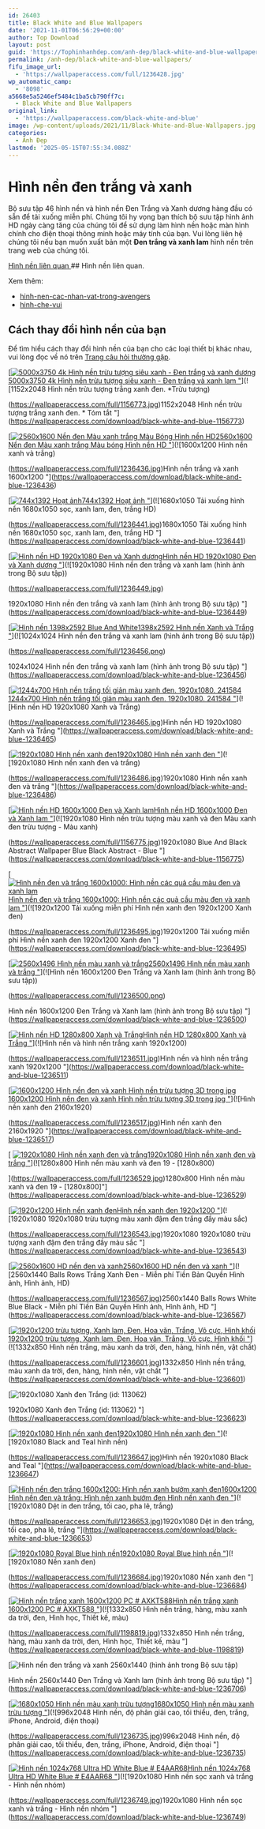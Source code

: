 ```yaml
---
id: 26403
title: Black White and Blue Wallpapers
date: '2021-11-01T06:56:29+00:00'
author: Top Download
layout: post
guid: 'https://Tophinhanhdep.com/anh-dep/black-white-and-blue-wallpapers/'
permalink: /anh-dep/black-white-and-blue-wallpapers/
fifu_image_url:
  - 'https://wallpaperaccess.com/full/1236428.jpg'
wp_automatic_camp:
  - '8098'
a5668e5a5246ef5484c1ba5cb790ff7c:
  - Black White and Blue Wallpapers
original_link:
  - 'https://wallpaperaccess.com/black-white-and-blue'
image: /wp-content/uploads/2021/11/Black-White-and-Blue-Wallpapers.jpg
categories:
  - Ảnh Đẹp
lastmod: '2025-05-15T07:55:34.088Z'
---
```

# Hình nền đen trắng và xanh

Bộ sưu tập 46 hình nền và hình nền Đen Trắng và Xanh dương hàng đầu có sẵn để tải xuống miễn phí. Chúng tôi hy vọng bạn thích bộ sưu tập hình ảnh HD ngày càng tăng của chúng tôi để sử dụng làm hình nền hoặc màn hình chính cho điện thoại thông minh hoặc máy tính của bạn. Vui lòng liên hệ chúng tôi nếu bạn muốn xuất bản một **Đen trắng và xanh lam** hình nền trên trang web của chúng tôi.

[Hình nền liên quan ](#related) ## Hình nền liên quan.

   
 Xem thêm:

   
- [hinh-nen-cac-nhan-vat-trong-avengers](https://tophinhanhdep.com/anh-anime/hinh-nen-cac-nhan-vat-trong-avengers/)
- [hinh-che-vui](https://tophinhanhdep.com/anh-che/hinh-che-vui/)

## Cách thay đổi hình nền của bạn

Để tìm hiểu cách thay đổi hình nền của bạn cho các loại thiết bị khác nhau, vui lòng đọc về nó trên [Trang câu hỏi thường gặp](https://tophinhanhdep.com/faq/).

  
[[![5000x3750 4k Hình nền trừu tượng siêu xanh - Đen trắng và xanh dương](https://wallpaperaccess.com/full/1236428.jpg)5000x3750 4k Hình nền trừu tượng siêu xanh - Đen trắng và xanh lam "](https://wallpaperaccess.com/download/black-white-and-blue-1236428)](![1152x2048 Hình nền trừu tượng trắng xanh đen.  *Trừu tượng)

(https://wallpaperaccess.com/full/1156773.jpg)1152x2048 Hình nền trừu tượng trắng xanh đen. \* Tóm tắt "](https://wallpaperaccess.com/download/black-white-and-blue-1156773)

[[![2560x1600 Nền đen Màu xanh trắng Màu Bóng Hình nền HD](https://wallpaperaccess.com/full/1236435.jpg)2560x1600 Nền đen Màu xanh trắng Màu bóng Hình nền HD "](https://wallpaperaccess.com/download/black-white-and-blue-1236435)](![1600x1200 Hình nền xanh và trắng)

(https://wallpaperaccess.com/full/1236436.jpg)Hình nền trắng và xanh 1600x1200 "](https://wallpaperaccess.com/download/black-white-and-blue-1236436)

[[![744x1392 Hoạt ảnh](https://wallpaperaccess.com/full/1236437.jpg)744x1392 Hoạt ảnh "](https://wallpaperaccess.com/download/black-white-and-blue-1236437)](![1680x1050 Tải xuống hình nền 1680x1050 sọc, xanh lam, đen, trắng HD)

(https://wallpaperaccess.com/full/1236441.jpg)1680x1050 Tải xuống hình nền 1680x1050 sọc, xanh lam, đen, trắng HD "](https://wallpaperaccess.com/download/black-white-and-blue-1236441)

[[![Hình nền HD 1920x1080 Đen và Xanh dương](https://wallpaperaccess.com/full/1236447.jpg)Hình nền HD 1920x1080 Đen và Xanh dương "](https://wallpaperaccess.com/download/black-white-and-blue-1236447)](![1920x1080 Hình nền đen trắng và xanh lam (hình ảnh trong Bộ sưu tập))

(https://wallpaperaccess.com/full/1236449.jpg)

1920x1080 Hình nền đen trắng và xanh lam (hình ảnh trong Bộ sưu tập) "](https://wallpaperaccess.com/download/black-white-and-blue-1236449)

[[![Hình nền 1398x2592 Blue And White](https://wallpaperaccess.com/full/1236455.jpg)1398x2592 Hình nền Xanh và Trắng "](https://wallpaperaccess.com/download/black-white-and-blue-1236455)](![1024x1024 Hình nền đen trắng và xanh lam (hình ảnh trong Bộ sưu tập))

(https://wallpaperaccess.com/full/1236456.png)

1024x1024 Hình nền đen trắng và xanh lam (hình ảnh trong Bộ sưu tập) "](https://wallpaperaccess.com/download/black-white-and-blue-1236456)

[[![1244x700 Hình nền trắng tối giản màu xanh đen.  1920x1080.  241584](https://wallpaperaccess.com/full/1236460.jpg)1244x700 Hình nền trắng tối giản màu xanh đen. 1920x1080. 241584 "](https://wallpaperaccess.com/download/black-white-and-blue-1236460)](![Hình nền HD 1920x1080 Xanh và Trắng)

(https://wallpaperaccess.com/full/1236465.jpg)Hình nền HD 1920x1080 Xanh và Trắng "](https://wallpaperaccess.com/download/black-white-and-blue-1236465)

[[![1920x1080 Hình nền xanh đen](https://wallpaperaccess.com/full/1236478.jpg)1920x1080 Hình nền xanh đen "](https://wallpaperaccess.com/download/black-white-and-blue-1236478)](![1920x1080 Hình nền xanh đen và trắng)

(https://wallpaperaccess.com/full/1236486.jpg)1920x1080 Hình nền xanh đen và trắng "](https://wallpaperaccess.com/download/black-white-and-blue-1236486)

[[![Hình nền HD 1600x1000 Đen và Xanh lam](https://wallpaperaccess.com/full/1236488.jpg)Hình nền HD 1600x1000 Đen và Xanh lam "](https://wallpaperaccess.com/download/black-white-and-blue-1236488)](![1920x1080 Hình nền trừu tượng màu xanh và đen Màu xanh đen trừu tượng - Màu xanh)

(https://wallpaperaccess.com/full/1156775.jpg)1920x1080 Blue And Black Abstract Wallpaper Blue Black Abstract - Blue "](https://wallpaperaccess.com/download/black-white-and-blue-1156775)

[[![Hình nền đen và trắng 1600x1000: Hình nền các quả cầu màu đen và xanh lam](https://wallpaperaccess.com/full/1236493.jpg)Hình nền đen và trắng 1600x1000: Hình nền các quả cầu màu đen và xanh lam "](https://wallpaperaccess.com/download/black-white-and-blue-1236493)](![1920x1200 Tải xuống miễn phí Hình nền xanh đen 1920x1200 Xanh đen)

(https://wallpaperaccess.com/full/1236495.jpg)1920x1200 Tải xuống miễn phí Hình nền xanh đen 1920x1200 Xanh đen "](https://wallpaperaccess.com/download/black-white-and-blue-1236495)

[[![2560x1496 Hình nền màu xanh và trắng](https://wallpaperaccess.com/full/1236496.jpg)2560x1496 Hình nền màu xanh và trắng "](https://wallpaperaccess.com/download/black-white-and-blue-1236496)](![Hình nền 1600x1200 Đen Trắng và Xanh lam (hình ảnh trong Bộ sưu tập))

(https://wallpaperaccess.com/full/1236500.png)

Hình nền 1600x1200 Đen Trắng và Xanh lam (hình ảnh trong Bộ sưu tập) "](https://wallpaperaccess.com/download/black-white-and-blue-1236500)

[[![Hình nền HD 1280x800 Xanh và Trắng](https://wallpaperaccess.com/full/1236509.jpg)Hình nền HD 1280x800 Xanh và Trắng "](https://wallpaperaccess.com/download/black-white-and-blue-1236509)](![Hình nền và hình nền trắng xanh 1920x1200)

(https://wallpaperaccess.com/full/1236511.jpg)Hình nền và hình nền trắng xanh 1920x1200 "](https://wallpaperaccess.com/download/black-white-and-blue-1236511)

[[![1600x1200 Hình nền đen và xanh Hình nền trừu tượng 3D trong jpg](https://wallpaperaccess.com/full/1236514.jpg)1600x1200 Hình nền đen và xanh Hình nền trừu tượng 3D trong jpg "](https://wallpaperaccess.com/download/black-white-and-blue-1236514)](![Hình nền xanh đen 2160x1920)

(https://wallpaperaccess.com/full/1236517.jpg)Hình nền xanh đen 2160x1920 "](https://wallpaperaccess.com/download/black-white-and-blue-1236517)

[ [![1920x1080 Hình nền xanh đen và trắng](https://wallpaperaccess.com/full/1236528.jpg)1920x1080 Hình nền xanh đen và trắng "](https://wallpaperaccess.com/download/black-white-and-blue-1236528)](![1280x800 Hình nền màu xanh và đen 19 - [1280x800)

](https://wallpaperaccess.com/full/1236529.jpg)1280x800 Hình nền màu xanh và đen 19 - \[1280x800\]"](https://wallpaperaccess.com/download/black-white-and-blue-1236529)

[[![1920x1200 Hình nền xanh đen](https://wallpaperaccess.com/full/1236532.jpg)Hình nền xanh đen 1920x1200 "](https://wallpaperaccess.com/download/black-white-and-blue-1236532)](![1920x1080 1920x1080 trừu tượng màu xanh đậm đen trắng đầy màu sắc)

(https://wallpaperaccess.com/full/1236543.jpg)1920x1080 1920x1080 trừu tượng xanh đậm đen trắng đầy màu sắc "](https://wallpaperaccess.com/download/black-white-and-blue-1236543)

[[![2560x1600 HD nền đen và xanh](https://wallpaperaccess.com/full/1236556.jpg)2560x1600 HD nền đen và xanh "](https://wallpaperaccess.com/download/black-white-and-blue-1236556)](![2560x1440 Balls Rows Trắng Xanh Đen - Miễn phí Tiền Bản Quyền Hình ảnh, Hình ảnh, HD)

(https://wallpaperaccess.com/full/1236567.jpg)2560x1440 Balls Rows White Blue Black - Miễn phí Tiền Bản Quyền Hình ảnh, Hình ảnh, HD "](https://wallpaperaccess.com/download/black-white-and-blue-1236567)

[[![1920x1200 trừu tượng, Xanh lam, Đen, Hoa văn, Trắng, Vô cực, Hình khối](https://wallpaperaccess.com/full/1236594.jpg)1920x1200 trừu tượng, Xanh lam, Đen, Hoa văn, Trắng, Vô cực, Hình khối "](https://wallpaperaccess.com/download/black-white-and-blue-1236594)](![1332x850 Hình nền trắng, màu xanh da trời, đen, hàng, hình nền, vật chất)

(https://wallpaperaccess.com/full/1236601.jpg)1332x850 Hình nền trắng, màu xanh da trời, đen, hàng, hình nền, vật chất "](https://wallpaperaccess.com/download/black-white-and-blue-1236601)

[![1920x1080 Xanh đen Trắng (id: 113062)](https://wallpaperaccess.com/full/1236623.jpg)

1920x1080 Xanh đen Trắng (id: 113062) "](https://wallpaperaccess.com/download/black-white-and-blue-1236623)

[[![1920x1080 Hình nền xanh đen](https://wallpaperaccess.com/full/1236636.jpg)1920x1080 Hình nền xanh đen "](https://wallpaperaccess.com/download/black-white-and-blue-1236636)](![1920x1080 Black and Teal hình nền)

(https://wallpaperaccess.com/full/1236647.jpg)Hình nền 1920x1080 Black and Teal "](https://wallpaperaccess.com/download/black-white-and-blue-1236647)

[[![Hình nền đen trắng 1600x1200: Hình nền xanh bướm xanh đen](https://wallpaperaccess.com/full/1236652.jpg)1600x1200 Hình nền đen và trắng: Hình nền xanh bướm đen Hình nền xanh đen "](https://wallpaperaccess.com/download/black-white-and-blue-1236652)](![1920x1080 Dệt in đen trắng, tối cao, pha lê, trắng)

(https://wallpaperaccess.com/full/1236653.jpg)1920x1080 Dệt in đen trắng, tối cao, pha lê, trắng "](https://wallpaperaccess.com/download/black-white-and-blue-1236653)

[[![1920x1080 Royal Blue hình nền](https://wallpaperaccess.com/full/1236668.jpg)1920x1080 Royal Blue hình nền "](https://wallpaperaccess.com/download/black-white-and-blue-1236668)](![1920x1080 Nền xanh đen)

(https://wallpaperaccess.com/full/1236684.jpg)1920x1080 Nền xanh đen "](https://wallpaperaccess.com/download/black-white-and-blue-1236684)

[[![Hình nền trắng xanh 1600x1200 PC # AXKT588](https://wallpaperaccess.com/full/1236691.jpg)Hình nền trắng xanh 1600x1200 PC # AXKT588 "](https://wallpaperaccess.com/download/black-white-and-blue-1236691)](![1332x850 Hình nền trắng, hàng, màu xanh da trời, đen, Hình học, Thiết kế, màu)

(https://wallpaperaccess.com/full/1198819.jpg)1332x850 Hình nền trắng, hàng, màu xanh da trời, đen, Hình học, Thiết kế, màu "](https://wallpaperaccess.com/download/black-white-and-blue-1198819)

[![Hình nền đen trắng và xanh 2560x1440 (hình ảnh trong Bộ sưu tập)](https://wallpaperaccess.com/full/1236706.jpg)

Hình nền 2560x1440 Đen Trắng và Xanh lam (hình ảnh trong Bộ sưu tập) "](https://wallpaperaccess.com/download/black-white-and-blue-1236706)

[[![1680x1050 Hình nền màu xanh trừu tượng](https://wallpaperaccess.com/full/1236717.jpg)1680x1050 Hình nền màu xanh trừu tượng "](https://wallpaperaccess.com/download/black-white-and-blue-1236717)](![996x2048 Hình nền, độ phân giải cao, tối thiểu, đen, trắng, iPhone, Android, điện thoại)

(https://wallpaperaccess.com/full/1236735.jpg)996x2048 Hình nền, độ phân giải cao, tối thiểu, đen, trắng, iPhone, Android, điện thoại "](https://wallpaperaccess.com/download/black-white-and-blue-1236735)

[[![Hình nền 1024x768 Ultra HD White Blue # E4AAR68](https://wallpaperaccess.com/full/1236741.jpg)Hình nền 1024x768 Ultra HD White Blue # E4AAR68 "](https://wallpaperaccess.com/download/black-white-and-blue-1236741)](![1920x1080 Hình nền sọc xanh và trắng - Hình nền nhóm)

(https://wallpaperaccess.com/full/1236749.jpg)1920x1080 Hình nền sọc xanh và trắng - Hình nền nhóm "](https://wallpaperaccess.com/download/black-white-and-blue-1236749)
